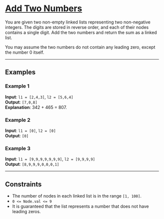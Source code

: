 # [Add Two Numbers](https://leetcode.com/problems/add-two-numbers/description/)

You are given two non-empty linked lists representing two non-negative integers. The digits are stored in reverse order, and each of their nodes contains a single digit. Add the two numbers and return the sum as a linked list.

You may assume the two numbers do not contain any leading zero, except the number 0 itself.

---

## Examples

### Example 1

**Input**: `l1 = [2,4,3]`, `l2 = [5,6,4]`  
**Output**: `[7,0,8]`  
**Explanation**: 342 + 465 = 807.

### Example 2

**Input**: `l1 = [0]`, `l2 = [0]`  
**Output**: `[0]`

### Example 3

**Input**: `l1 = [9,9,9,9,9,9,9]`, `l2 = [9,9,9,9]`  
**Output**: `[8,9,9,9,0,0,0,1]`

---

## Constraints

- The number of nodes in each linked list is in the range `[1, 100]`.
- `0 <= Node.val <= 9`
- It is guaranteed that the list represents a number that does not have leading zeros.
